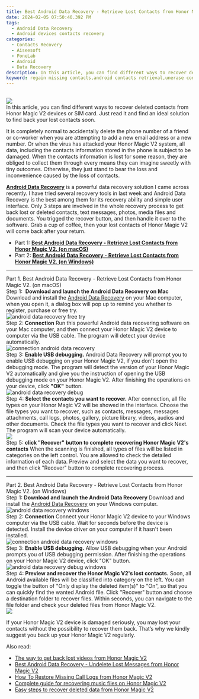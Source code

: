 ```yaml
---
title: Best Android Data Recovery - Retrieve Lost Contacts from Honor Magic V2.
date: 2024-02-05 07:50:40.392 PM
tags: 
  - Android Data Recovery
  - Android devices contacts recovery
categories: 
  - Contacts Recovery
  - Aiseesoft
  - FoneLab
  - Android
  - Data Recovery
description: In this article, you can find different ways to recover deleted contacts from Honor Magic V2 devices or SIM card. Just read it and find an ideal solution to find back your lost contacts soon.
keyword: regain missing contacts,android contacts retrieval,unerase contacts,retrieve wiped phone number Honor Magic V2,restore deleted phone number on Honor Magic V2,save erased contacts from Honor Magic V2,Honor Magic V2 contacts disappeared,my contacts deleted from Honor Magic V2 how to undo contacts,how to recover contacts Honor Magic V2,Honor Magic V2 delete contacts recover,how do i recover contacts on Honor Magic V2,does the Honor Magic V2 have a backup for deleted contacts
---
```

<br>
<img src="https://img0mobiles.techidaily.com/images/best-assets/devices/honor/honor-magic-v2/3.jpg" class="atpl-imgstyle"  /><br>
<div class="atpl-content atpl-for-fonelab-android recover-contacts">
<div class="atpl-post-description-part-1">
In this article, you can find different ways to recover deleted contacts from Honor Magic V2 devices or SIM card. Just read it and find an ideal solution to find back your lost contacts soon.
</div>
<div class="atpl-post-description-part-2">
<div class="tpl-content-sub-paragraph-normal">
  <p>
    It is completely normal to accidentally delete the phone number of a friend or co-worker when you are attempting to add a new email address or a new number. Or when the virus has attacked your Honor Magic V2 system, all data, including the contacts information stored in the phone is subject to be damaged. When the contacts information is lost for some reason, they are obliged to collect them through every means they can imagine sweetly with tiny outcomes. Otherwise, they just stand to bear the loss and inconvenience caused by the loss of contacts.
  </p>
</div>
</div>
<div class="atpl-post-description-part-3">
<div class="tpl-content-sub-paragraph-content">
  <p>
    <a href="https://tools.techidaily.com/aiseesoft-android-data-recovery/" target="_blank" rel="noopener"><strong>Android Data Recovery</strong></a> is a powerful data recovery solution I came across recently. I have tried several recovery tools in last week and Android Data Recovery is the best among them for its recovery ability and simple user interface. Only 3 steps are involved in the whole recovery process to get back lost or deleted contacts, text messages, photos, media files and documents. You trigged the recover button, and then handle it over to the software. Grab a cup of coffee, then your lost contacts of Honor Magic V2 will come back after your return.
  </p>
</div>
</div>
<ul>
  <li>Part 1: <strong><a href="#p1"> Best Android Data Recovery - Retrieve Lost Contacts from Honor Magic V2.  (on macOS)</a></strong></li>
  <li>Part 2: <strong><a href="#p2"> Best Android Data Recovery - Retrieve Lost Contacts from Honor Magic V2.  (on Windows)</a></strong></li>
</ul>
<!-- Part 1 -->
<a id="p1" name="p1" ></a><hr>
<div>
  <span class="atpl-step-part-style">Part 1. Best Android Data Recovery - Retrieve Lost Contacts from Honor Magic V2. (on macOS)</span>
</div>  
<span class="atpl-stepstyle-a"><span>Step 1: </span></span> <strong>Download and launch the Android Data Recovery on Mac</strong>
Download and install the <a href="https://tools.techidaily.com/aiseesoft-android-data-recovery/" target="_blank" rel="noopener">Android Data Recovery</a> on your Mac computer, when you open it, a dialog box will pop up to remind you whether to register, purchase or free try.
<br>
<img src="https://tools.techidaily.com/images/apps/aiseesoft/android-data-recovery/mac-free-try.png" class="atpl-imgstyle" alt="android data recovery free try" /><br>
<span class="atpl-stepstyle-a"><span>Step 2: </span></span> <strong>Connection</strong>
Run this powerful Android data recovering software on your Mac computer, and then connect your Honor Magic V2 device to computer via the USB cable. The program will detect your device automatically.
<br>
<img src="https://tools.techidaily.com/images/apps/aiseesoft/android-data-recovery/mac-connection-interface.jpg" class="atpl-imgstyle" alt="connection android data recovery" /><br>
<span class="atpl-stepstyle-a"><span>Step 3: </span></span> <strong>Enable USB debugging.</strong>
Android Data Recovery will prompt you to enable USB debugging on your Honor Magic V2, if you don't open the debugging mode. The program will detect the version of your Honor Magic V2 automatically and give you the instruction of opening the USB debugging mode on your Honor Magic V2. After finishing the operations on your device, click <strong>"OK"</strong> button.
<br>
<img src="https://tools.techidaily.com/images/apps/aiseesoft/android-data-recovery/mac-android-usb-debug.jpg"  class="atpl-imgstyle" alt="android data recovery debug" /><br>
<span class="atpl-stepstyle-a"><span>Step 4: </span></span> <strong>Select the contacts you want to recover.</strong>
After connection, all file types on your Honor Magic V2 will be showed in the interface. Choose the file types you want to recover, such as contacts, messages, messages attachments, call logs, photos, gallery, picture library, videos, audios and other documents. Check the file types you want to recover and click Next. The program will scan your device automatically.
<br>
<img src="https://tools.techidaily.com/images/apps/aiseesoft/android-data-recovery/mac-choose-type-contacts.jpg" class="atpl-imgstyle"  /><br>
<span class="atpl-stepstyle-a"><span>Step 5: </span></span> <strong>click "Recover" button to  complete recovering Honor Magic V2's contacts</strong>
When the scanning is finished, all types of files will be listed in categories on the left control. You are allowed to check the detailed information of each data. Preview and select the data you want to recover, and then click "Recover" button to complete recovering process.
<a id="p2" name="p2"></a><hr>
<!-- Part 2 -->
<div>
  <span class="atpl-step-part-style">Part 2. Best Android Data Recovery - Retrieve Lost Contacts from Honor Magic V2. (on Windows)</span>
</div>
<span class="atpl-stepstyle-a"><span>Step 1: </span></span> <strong>Download and launch the Android Data Recovery</strong>
Download and install the <a href="https://tools.techidaily.com/aiseesoft-android-data-recovery/" target="_blank" rel="noopener">Android Data Recovery</a> on your Windows computer.
<br>
<img src="https://tools.techidaily.com/images/apps/aiseesoft/android-data-recovery/win-start-interface.png"  class="atpl-imgstyle" alt="android data recovery windows" /><br>
<span class="atpl-stepstyle-a"><span>Step 2: </span></span> <strong>Connection</strong>
Connect your Honor Magic V2 device to your Windows computer via the USB cable. Wait for seconds before the device is detected. Install the device driver on your computer if it hasn't been installed.
<br>
<img src="https://tools.techidaily.com/images/apps/aiseesoft/android-data-recovery/win-connection-interface.png" class="atpl-imgstyle" alt="connection android data recovery windows" /><br>
<span class="atpl-stepstyle-a"><span>Step 3: </span></span> <strong>Enable USB debugging.</strong>
Allow USB debugging when your Android prompts you of USB debugging permission. After finishing the operations on your Honor Magic V2 device, click "OK" button.
<br>
<img src="https://tools.techidaily.com/images/apps/aiseesoft/android-data-recovery/win-android-usb-debug.png" class="atpl-imgstyle" alt="android data recovery debug windows" /><br>
<span class="atpl-stepstyle-a"><span>Step 4: </span></span> <strong>Preview and recover the Honor Magic V2's lost contacts.</strong>
Soon, all Android available files will be classified into category on the left. You can toggle the button of "Only display the deleted item(s)" to "On", so that you can quickly find the wanted Android file. Click "Recover" button and choose a destination folder to recover files. Within seconds, you can navigate to the file folder and check your deleted files from Honor Magic V2.
<br>
<img src="https://tools.techidaily.com/images/apps/aiseesoft/android-data-recovery/win-recover-contacts.jpg" class="atpl-imgstyle"  /><br>
<div class="atpl-post-description-part-4">
<div class="tpl-content-sub-paragraph-normal">
  <p>
    If your Honor Magic V2 device is damaged seriously, you may lost your contacts without the possibility to recover them back. That’s why we kindly suggest you back up your Honor Magic V2 regularly.
  </p>
</div>
</div>
<ins class="adsbygoogle"
     style="display:block"
     data-ad-client="ca-pub-7571918770474297"
     data-ad-slot="8358498916"
     data-ad-format="auto"
     data-full-width-responsive="true"></ins>
<span class="atpl-alsoreadstyle">Also read:</span>
<div><ul>
<li><a href="/the-way-to-get-back-lost-videos-from-honor-magic-v2-by-fonelab-android-recover-video/" target="_blank" rel="noopener"><u>The way to get back lost videos from Honor Magic V2</u></a></li>
<li><a href="/best-android-data-recovery-undelete-lost-messages-from-honor-magic-v2-by-fonelab-android-recover-messages/" target="_blank" rel="noopener"><u>Best Android Data Recovery - Undelete Lost Messages from Honor Magic V2</u></a></li>
<li><a href="/how-to-restore-missing-call-logs-from-honor-magic-v2-by-fonelab-android-recover-call-logs/" target="_blank" rel="noopener"><u>How To  Restore Missing Call Logs from Honor Magic V2</u></a></li>
<li><a href="/complete-guide-for-recovering-music-files-on-honor-magic-v2-by-fonelab-android-recover-music/" target="_blank" rel="noopener"><u>Complete guide for recovering music files on Honor Magic V2</u></a></li>
<li><a href="/easy-steps-to-recover-deleted-data-from-honor-magic-v2-by-fonelab-android-recover-data/" target="_blank" rel="noopener"><u>Easy steps to recover deleted data from Honor Magic V2</u></a></li>
</ul></div>
</div>
